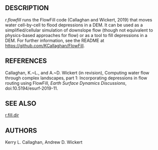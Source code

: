 ## DESCRIPTION

*r.flowfill* runs the FlowFill code (Callaghan and Wickert, 2019) that
moves water cell-by-cell to flood depressions in a DEM. It can be used
as a simplified/cellular simulation of downslope flow (though not
equivalent to physics-based approaches for flow) or as a tool to fill
depressions in a DEM. For further information, see the README at
<https://github.com/KCallaghan/FlowFill>.

## REFERENCES

Callaghan, K.\~L., and A.\~D. Wickert (in revision), Computing water
flow through complex landscapes, part 1: Incorporating depressions in
flow routing using FlowFill, *Earth Surface Dynamics Discussions*,
doi:10.5194/esurf-2019-11.

## SEE ALSO

[r.fill.dir](https://grass.osgeo.org/grass-stable/manuals/r.fill.dir.html)  

## AUTHORS

Kerry L. Callaghan, Andrew D. Wickert
